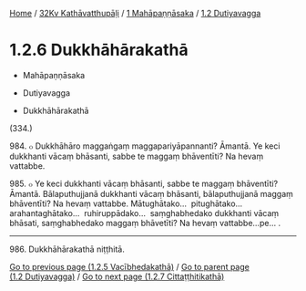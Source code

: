 
[Home](/) / [32Kv Kathāvatthupāḷi](../...md) / [1 Mahāpaṇṇāsaka](...md) / [1.2 Dutiyavagga](../32Kv/1/1.2.md)

# 1.2.6 Dukkhāhārakathā

* Mahāpaṇṇāsaka

* Dutiyavagga

* Dukkhāhārakathā

(334.)

984\. ๐ Dukkhāhāro maggaṅgaṃ maggapariyāpannanti? Āmantā. Ye keci dukkhanti vācaṃ bhāsanti, sabbe te maggaṃ bhāventīti? Na hevaṃ vattabbe.

985\. ๐ Ye keci dukkhanti vācaṃ bhāsanti, sabbe te maggaṃ bhāventīti? Āmantā. Bālaputhujjanā dukkhanti vācaṃ bhāsanti, bālaputhujjanā maggaṃ bhāventīti? Na hevaṃ vattabbe. Mātughātako…  pitughātako…  arahantaghātako…  ruhiruppādako…  saṃghabhedako dukkhanti vācaṃ bhāsati, saṃghabhedako maggaṃ bhāvetīti? Na hevaṃ vattabbe…pe… .

---

986\. Dukkhāhārakathā niṭṭhitā.



[Go to previous page (1.2.5 Vacībhedakathā)](1.2.5.md) / [Go to parent page (1.2 Dutiyavagga)](../32Kv/1/1.2.md) / [Go to next page (1.2.7 Cittaṭṭhitikathā)](1.2.7.md)


